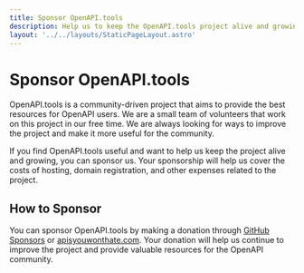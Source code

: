 ```yaml
---
title: Sponsor OpenAPI.tools
description: Help us to keep the OpenAPI.tools project alive and growing.
layout: '../../layouts/StaticPageLayout.astro'
---
```


# Sponsor OpenAPI.tools

OpenAPI.tools is a community-driven project that aims to provide the best resources for OpenAPI users. We are a small team of volunteers that work on this project in our free time. We are always looking for ways to improve the project and make it more useful for the community.

If you find OpenAPI.tools useful and want to help us keep the project alive and growing, you can sponsor us. Your sponsorship will help us cover the costs of hosting, domain registration, and other expenses related to the project.

## How to Sponsor

You can sponsor OpenAPI.tools by making a donation through [GitHub Sponsors](https://github.com/apisyouwonthate/openapi.tools/sponsor) or [apisyouwonthate.com](https://apisyouwonthate.com/). Your donation will help us continue to improve the project and provide valuable resources for the OpenAPI community.
